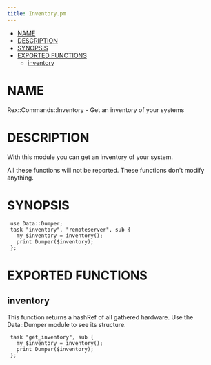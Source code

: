 ```yaml
---
title: Inventory.pm
---
```


-   [NAME](#NAME)
-   [DESCRIPTION](#DESCRIPTION)
-   [SYNOPSIS](#SYNOPSIS)
-   [EXPORTED FUNCTIONS](#EXPORTED-FUNCTIONS)
    -   [inventory](#inventory)

# NAME

Rex::Commands::Inventory - Get an inventory of your systems

# DESCRIPTION

With this module you can get an inventory of your system.

All these functions will not be reported. These functions don't modify anything.

# SYNOPSIS

     use Data::Dumper;
     task "inventory", "remoteserver", sub {
       my $inventory = inventory();
       print Dumper($inventory);
     };

# EXPORTED FUNCTIONS

## inventory

This function returns a hashRef of all gathered hardware. Use the Data::Dumper module to see its structure.

     task "get_inventory", sub {
       my $inventory = inventory();
       print Dumper($inventory);
     };
